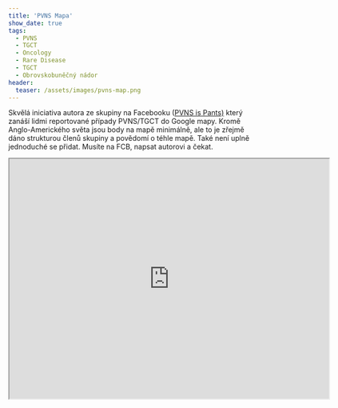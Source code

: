 ```yaml
---
title: 'PVNS Mapa'
show_date: true
tags:
  - PVNS
  - TGCT
  - Oncology
  - Rare Disease
  - TGCT
  - Obrovskobuněčný nádor
header:
  teaser: /assets/images/pvns-map.png
---
```

Skvělá iniciativa autora ze skupiny na Facebooku (<a href="https://www.facebook.com/groups/91851410592">PVNS is Pants)</a> 
který zanáší lidmi reportované případy PVNS/TGCT do Google mapy. Kromě Anglo-Amerického světa jsou body na mapě minimálně, ale to je zřejmě dáno 
strukturou členů skupiny a povědomí o téhle mapě. Také není uplně jednoduché se přidat. Musíte na FCB, napsat autorovi a čekat. 

<iframe src="https://www.google.com/maps/d/u/0/embed?mid=1G3NDXB8TSrYE1vJ8rIYRZT2sOhY" width="640" height="480"></iframe>